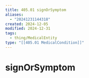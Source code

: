 ```yaml
---
title: 405.01 signOrSymptom
aliases:
  - "20241231144318"
created: 2024-12-05
modified: 2024-12-31
tags:
  - thing/MedicalEntity
type: "[[405.01 MedicalCondition]]"
---
```

# signOrSymptom

